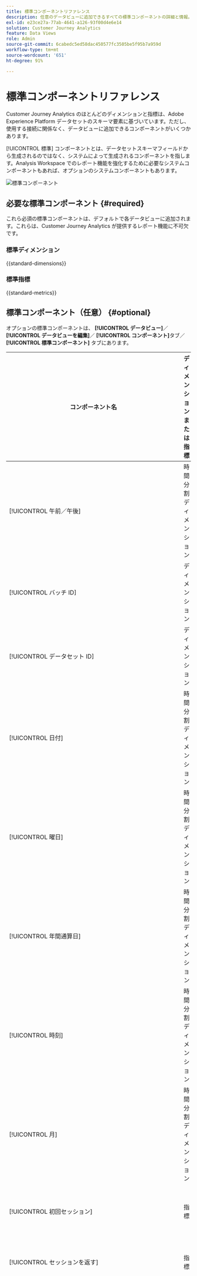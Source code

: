 ```yaml
---
title: 標準コンポーネントリファレンス
description: 任意のデータビューに追加できるすべての標準コンポーネントの詳細と情報。
exl-id: e23ce27a-77ab-4641-a126-93f00d4e6e14
solution: Customer Journey Analytics
feature: Data Views
role: Admin
source-git-commit: 6cabedc5ed58dac450577fc3505be5f95b7a959d
workflow-type: tm+mt
source-wordcount: '651'
ht-degree: 91%

---
```


# 標準コンポーネントリファレンス

Customer Journey Analytics のほとんどのディメンションと指標は、Adobe Experience Platform データセットのスキーマ要素に基づいています。ただし、使用する接続に関係なく、データビューに追加できるコンポーネントがいくつかあります。

[!UICONTROL 標準] コンポーネントとは、データセットスキーマフィールドから生成されるのではなく、システムによって生成されるコンポーネントを指します。Analysis Workspace でのレポート機能を強化するために必要なシステムコンポーネントもあれば、オプションのシステムコンポーネントもあります。

![標準コンポーネント](assets/dataview-standard-components.png)

## 必要な標準コンポーネント {#required}

これら必須の標準コンポーネントは、デフォルトで各データビューに追加されます。これらは、Customer Journey Analytics が提供するレポート機能に不可欠です。

### 標準ディメンション

{{standard-dimensions}}


### 標準指標

{{standard-metrics}}


## 標準コンポーネント（任意） {#optional}

オプションの標準コンポーネントは、 **[!UICONTROL データビュー]**／ **[!UICONTROL データビューを編集]**／ **[!UICONTROL コンポーネント]**&#x200B;タブ／ **[!UICONTROL 標準コンポーネント]** タブにあります。

| コンポーネント名 | ディメンションまたは指標 | メモおよび値 |
| --- | --- | --- |
| [!UICONTROL 午前／午後] | 時間分割ディメンション | 午前または午後 |
| [!UICONTROL バッチ ID] | ディメンション | [!UICONTROL  イベント ] が含まれていたExperience Platform バッチの識別子。 |
| [!UICONTROL データセット ID] | ディメンション | [!UICONTROL  イベント ] が含まれていたExperience Platform データセットの識別子。 |
| [!UICONTROL 日付] | 時間分割ディメンション | 1 ～ 31 |
| [!UICONTROL 曜日] | 時間分割ディメンション | 月曜日、火曜日、水曜日、木曜日、金曜日、土曜日、日曜日 |
| [!UICONTROL 年間通算日] | 時間分割ディメンション | 1 ～ 366 |
| [!UICONTROL 時刻] | 時間分割ディメンション | 0 ～ 23 |
| [!UICONTROL 月] | 時間分割ディメンション | 1 月 ～ 12 月 |
| [!UICONTROL 初回セッション] | 指標 | レポートウィンドウ内での個人の定義された最初のセッション。[詳細情報](https://experienceleague.adobe.com/docs/analytics-platform/using/cja-dataviews/data-views-usecases.html?lang=ja#new-repeat) |
| [!UICONTROL セッションを返す] | 指標 | 個人の初めてのセッションではなかったセッションの数。[詳細情報](https://experienceleague.adobe.com/docs/analytics-platform/using/cja-dataviews/data-views-usecases.html?lang=ja#new-repeat) |
| [!UICONTROL ユーザー ID] | ディメンション | Experience Platform で定義された各データセットのスキーマは、1 つ以上の定義済み ID のセットを持つことができ、ID 名前空間に関連付けられます。これら ID のいずれかをユーザー ID として使用できます。 例えば、cookie ID、関連付け ID、ユーザー ID、トラッキングコードなどがあります。[!UICONTROL ユーザー ID] ディメンションは、データセットを組み合わせ、Customer Journey Analytics での一意のユーザーを識別する際の基礎となります。<p>考えられるユースケースは次のとおりです。<ul><li>特定のユーザー ID 値にセグメントを作成して、そのユーザーの行動に至るまですべてをセグメント化します。</li><li>デバッグ：特定の cookie ID（または特定の顧客 ID）のデータが存在することを確認します。</li><li>コールセンターに電話をかけたユーザーを特定します。</li></ul> |
| [!UICONTROL ユーザー ID 名前空間] | ディメンション | [!UICONTROL ユーザー ID] を構成している ID のタイプ。例：`email address`、`cookie ID`、`Analytics ID` |
| [!BADGE B2B Edition]{type=Informative url="https://experienceleague.adobe.com/ja/docs/analytics-platform/using/cja-overview/cja-b2b/cja-b2b-edition" newtab=true tooltip="Customer Journey Analytics B2B Edition"}<br/>[!UICONTROL グローバルアカウント ID] | ディメンション | 接続でグローバルアカウントコンテナを使用する際の[!UICONTROL グローバルアカウント ID]。 |
| [!BADGE B2B Edition]{type=Informative url="https://experienceleague.adobe.com/ja/docs/analytics-platform/using/cja-overview/cja-b2b/cja-b2b-edition" newtab=true tooltip="Customer Journey Analytics B2B Edition"}<br/>[!UICONTROL アカウント ID] | ディメンション | 接続でアカウントコンテナを使用する場合の [!UICONTROL  アカウント ID]。 |
| [!BADGE B2B Edition]{type=Informative url="https://experienceleague.adobe.com/ja/docs/analytics-platform/using/cja-overview/cja-b2b/cja-b2b-edition" newtab=true tooltip="Customer Journey Analytics B2B Edition"}<br/>[!UICONTROL 商談 ID] | ディメンション | 接続で商談コンテナを使用する際の[!UICONTROL 商談 ID]。 |
| [!BADGE B2B Edition]{type=Informative url="https://experienceleague.adobe.com/ja/docs/analytics-platform/using/cja-overview/cja-b2b/cja-b2b-edition" newtab=true tooltip="Customer Journey Analytics B2B Edition"}<br/>[!UICONTROL 購買グループ ID] | ディメンション | 接続で購買グループコンテナを使用する際の[!UICONTROL 購買グループ ID]。 |
| [!UICONTROL 四半期] | 時間分割ディメンション | 第 1 四半期、第 2 四半期、第 3 四半期、第 4 四半期 |
| [!UICONTROL リピートセッション] | 指標 | 個人の初めてのセッションではなかったセッションの数。[詳細情報](https://experienceleague.adobe.com/docs/analytics-platform/using/cja-dataviews/data-views-usecases.html?lang=ja#new-repeat) |
| [!UICONTROL セッションタイプ] | ディメンション | このディメンションには、次の 2 つの値があります。1.[!UICONTROL 初回] と 2.再来訪。[!UICONTROL 初回]行項目には、個人の定義された最初のセッションと判断されたセッションのすべての動作（このディメンションに対する指標）が含まれます。その他すべては、[!UICONTROL 再来訪]行項目に含まれます（すべてがセッションに属すると仮定）。指標がどのセッションにも含まれていない場合、このディメンションの「該当なし」バケットに入ります。[詳細情報](https://experienceleague.adobe.com/docs/analytics-platform/using/cja-dataviews/data-views-usecases.html?lang=ja#new-repeat) |
| [!UICONTROL イベント別滞在時間] | ディメンション | [!UICONTROL 滞在時間] 指標を [!UICONTROL イベント] グループ別にまとめたものです。 |
| [!UICONTROL セッション別滞在時間] | ディメンション | [!UICONTROL 滞在時間] 指標を [!UICONTROL セッション] 別にまとめたものです。 |
| [!UICONTROL ユーザー別滞在時間] | ディメンション | [!UICONTROL 滞在時間] 指標を [!UICONTROL 個人] グループ別にまとめたものです。 |
| [!UICONTROL 週末]／[!UICONTROL 平日] | 時間分割ディメンション | 週末または平日 |

{style="table-layout:auto"}


>[!MORELIKETHIS]
>
>[イベント深度機能を使用して、より深い顧客インサイトを得る](https://experienceleaguecommunities.adobe.com/t5/adobe-analytics-blogs/discover-deeper-customer-insights-with-adobe-customer-journey/ba-p/753947#M576)
>